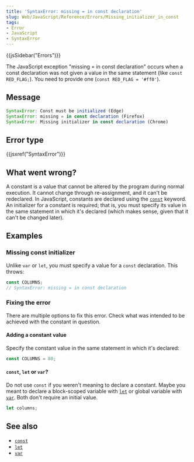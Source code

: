```yaml
---
title: 'SyntaxError: missing = in const declaration'
slug: Web/JavaScript/Reference/Errors/Missing_initializer_in_const
tags:
- Error
- JavaScript
- SyntaxError
---
```

{{jsSidebar("Errors")}}

The JavaScript exception "missing = in const declaration" occurs when a const
declaration was not given a value in the same statement (like
`const RED_FLAG;`). You need to provide one (`const RED_FLAG = '#ff0'`).

## Message

```js
SyntaxError: Const must be initialized (Edge)
SyntaxError: missing = in const declaration (Firefox)
SyntaxError: Missing initializer in const declaration (Chrome)
```

## Error type

{{jsxref("SyntaxError")}}

## What went wrong?

A constant is a value that cannot be altered by the program during normal
execution. It cannot change through re-assignment, and it can't be redeclared.
In JavaScript, constants are declared using the
[`const`](/en-US/docs/Web/JavaScript/Reference/Statements/const) keyword. An
initializer for a constant is required; that is, you must specify its value in
the same statement in which it's declared (which makes sense, given that it
can't be changed later).

## Examples

### Missing const initializer

Unlike `var` or `let`, you must specify a value for a `const` declaration. This
throws:

```js example-bad
const COLUMNS;
// SyntaxError: missing = in const declaration
```

### Fixing the error

There are multiple options to fix this error. Check what was intended to be
achieved with the constant in question.

#### Adding a constant value

Specify the constant value in the same statement in which it's declared:

```js example-good
const COLUMNS = 80;
```

#### `const`, `let` or `var`?

Do not use `const` if you weren't meaning to declare a constant. Maybe you meant
to declare a block-scoped variable with
[`let`](/en-US/docs/Web/JavaScript/Reference/Statements/let) or global variable
with [`var`](/en-US/docs/Web/JavaScript/Reference/Statements/var). Both don't
require an initial value.

```js example-good
let columns;
```

## See also

*   [`const`](/en-US/docs/Web/JavaScript/Reference/Statements/const)
*   [`let`](/en-US/docs/Web/JavaScript/Reference/Statements/let)
*   [`var`](/en-US/docs/Web/JavaScript/Reference/Statements/var)
